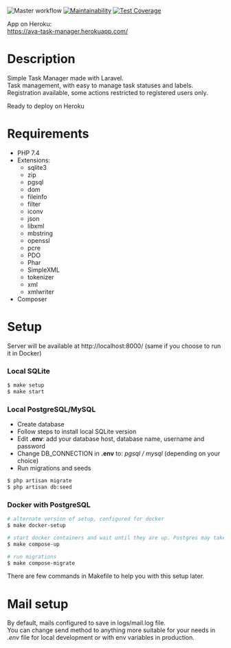 ![Master workflow](https://github.com/ava239/task-manager/workflows/Master%20workflow/badge.svg)
[![Maintainability](https://api.codeclimate.com/v1/badges/e441353806d9c0c389db/maintainability)](https://codeclimate.com/github/ava239/task-manager/maintainability)
[![Test Coverage](https://api.codeclimate.com/v1/badges/e441353806d9c0c389db/test_coverage)](https://codeclimate.com/github/ava239/task-manager/test_coverage)

App on Heroku:  
https://ava-task-manager.herokuapp.com/

# Description
Simple Task Manager made with Laravel.  
Task management, with easy to manage task statuses and labels. Registration available, some actions restricted to registered users only.
  
Ready to deploy on Heroku

# Requirements
- PHP 7.4
- Extensions:
    * sqlite3
    * zip
    * pgsql
    * dom
    * fileinfo
    * filter
    * iconv
    * json
    * libxml
    * mbstring
    * openssl
    * pcre
    * PDO
    * Phar
    * SimpleXML
    * tokenizer
    * xml
    * xmlwriter
- Composer
    
# Setup
Server will be available at http://localhost:8000/ (same if you choose to run it in Docker)
### Local SQLite
``` sh
$ make setup
$ make start
```
### Local PostgreSQL/MySQL
- Create database
- Follow steps to install local SQLite version
- Edit **.env**: add your database host, database name, username and password
- Change DB_CONNECTION in **.env** to: *pgsql / mysql* (depending on your choice)
- Run migrations and seeds
``` sh
$ php artisan migrate
$ php artisan db:seed
```

### Docker with PostgreSQL
``` sh
# alternate version of setup, configured for docker
$ make docker-setup

# start docker containers and wait until they are up. Postgres may take some time on first run.
$ make compose-up

# run migrations
$ make compose-migrate
```
There are few commands in Makefile to help you with this setup later.

# Mail setup
By default, mails configured to save in logs/mail.log file.  
You can change send method to anything more suitable for your needs in *.env* file for local development or with env variables in production.  
